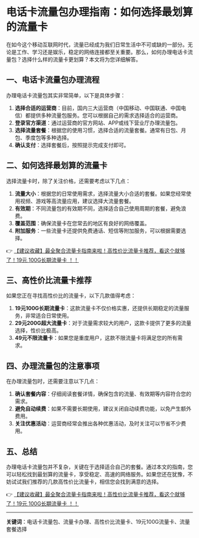 # 电话卡流量包办理指南：如何选择最划算的流量卡

在如今这个移动互联网时代，流量已经成为我们日常生活中不可或缺的一部分。无论是工作、学习还是娱乐，稳定的网络连接都至关重要。那么，如何办理电话卡流量包？选择什么样的流量卡更划算？本文将为您详细解答。

## 一、电话卡流量包办理流程

办理电话卡流量包其实非常简单，以下是具体步骤：

1. **选择合适的运营商**：目前，国内三大运营商（中国移动、中国联通、中国电信）都提供多种流量包服务。您可以根据自己的需求选择适合的运营商。
2. **登录官方渠道**：通过运营商的官方网站、APP或线下营业厅办理流量包。
3. **选择流量套餐**：根据您的使用习惯，选择合适的流量套餐。通常有日包、月包、季度包等多种选择。
4. **确认支付**：选择套餐后，按照提示完成支付即可。

## 二、如何选择最划算的流量卡

选择流量卡时，除了关注价格，还需要考虑以下几点：

1. **流量大小**：根据您的日常使用需求，选择流量大小合适的套餐。如果您经常使用视频、游戏等高流量应用，建议选择大流量套餐。
2. **有效期**：不同流量包的有效期不同，选择适合自己使用周期的套餐，避免浪费。
3. **覆盖范围**：确保流量卡在您常去的地区有良好的网络覆盖。
4. **附加服务**：一些流量卡还提供免费通话、短信等附加服务，可以根据需要选择。

👉 [【建议收藏】最全聚合流量卡指南来啦！高性价比流量卡推荐，看这个就够了！19元 100G长期流量卡 ！！](https://bit.ly/Liuliangka)

## 三、高性价比流量卡推荐

如果您正在寻找高性价比的流量卡，以下几款值得考虑：

1. **19元100G长期流量卡**：这款流量卡不仅价格实惠，还提供长期稳定的流量服务，非常适合日常使用。
2. **29元200G超大流量卡**：对于流量需求较大的用户，这款卡提供了更多的流量选择，性价比极高。
3. **49元不限流量卡**：如果您是重度用户，这款不限流量卡将满足您的所有需求。

## 四、办理流量包的注意事项

在办理流量包时，还需要注意以下几点：

1. **确认套餐内容**：仔细阅读套餐详情，确保包含的流量、有效期等内容符合您的需求。
2. **避免自动续费**：如果不需要长期使用，建议关闭自动续费功能，以免产生额外费用。
3. **关注优惠活动**：运营商经常会推出各种优惠活动，及时关注可以节省不少费用。

## 五、总结

办理电话卡流量包并不复杂，关键在于选择适合自己的套餐。通过本文的指南，您可以轻松找到最划算的流量卡，享受稳定、高速的网络服务。如果您还在犹豫，不妨试试我们推荐的几款高性价比流量卡，相信您会找到满意的选择。

👉 [【建议收藏】最全聚合流量卡指南来啦！高性价比流量卡推荐，看这个就够了！19元 100G长期流量卡 ！！](https://bit.ly/Liuliangka)

---

**关键词**：电话卡流量包、流量卡办理、高性价比流量卡、19元100G流量卡、流量套餐选择